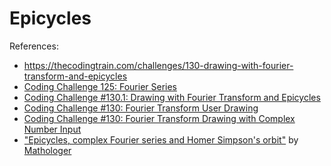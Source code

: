 # Epicycles

References:

- <https://thecodingtrain.com/challenges/130-drawing-with-fourier-transform-and-epicycles>
- [Coding Challenge 125: Fourier Series](https://www.youtube.com/watch?v=Mm2eYfj0SgA)
- [Coding Challenge #130.1: Drawing with Fourier Transform and Epicycles](https://www.youtube.com/watch?v=MY4luNgGfms)
- [Coding Challenge #130: Fourier Transform User Drawing](https://www.youtube.com/watch?v=n9nfTxp_APM)
- [Coding Challenge #130: Fourier Transform Drawing with Complex Number Input](https://www.youtube.com/watch?v=7_vKzcgpfvU)
- ["Epicycles, complex Fourier series and Homer Simpson's orbit"](https://www.youtube.com/watch?v=qS4H6PEcCCA) by [Mathologer](https://www.youtube.com/@Mathologer)
